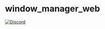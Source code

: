 # window_manager_web

[![Discord](https://img.shields.io/badge/discord-%237289DA.svg?style=for-the-badge&logo=discord&logoColor=white)](https://discord.gg/zPa6EZ2jqb)
